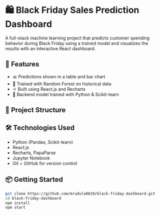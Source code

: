 # 🛍️ Black Friday Sales Prediction Dashboard

A full-stack machine learning project that predicts customer spending behavior during Black Friday using a trained model and visualizes the results with an interactive React dashboard.

## 🚀 Features
- 📊 Predictions shown in a table and bar chart
- 🎯 Trained with Random Forest on historical data
- ⚛️ Built using React.js and Recharts
- 🧠 Backend model trained with Python & Scikit-learn

## 📁 Project Structure

## 🛠 Technologies Used
- Python (Pandas, Scikit-learn)
- React.js
- Recharts, PapaParse
- Jupyter Notebook
- Git + GitHub for version control

## 📦 Getting Started

```bash
git clone https://github.com/mrudula0619/black-friday-dashboard.git
cd black-friday-dashboard
npm install
npm start



